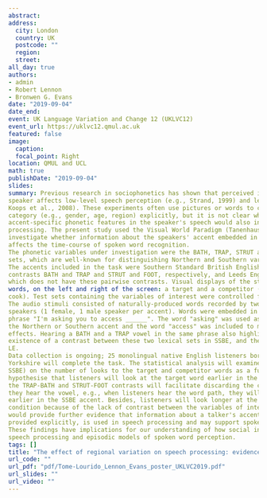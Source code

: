 ```yaml
---
abstract: 
address:
  city: London
  country: UK
  postcode: ""
  region: 
  street: 
all_day: true
authors: 
- admin
- Robert Lennon
- Bronwen G. Evans
date: "2019-09-04"
date_end: 
event: UK Language Variation and Change 12 (UKLVC12)
event_url: https://uklvc12.qmul.ac.uk
featured: false
image:
  caption: 
  focal_point: Right
location: QMUL and UCL
math: true
publishDate: "2019-09-04"
slides:
summary: Previous research in sociophonetics has shown that perceived information about the
speaker affects low-level speech perception (e.g., Strand, 1999) and lexical access (e.g.,
Koops et al., 2008). These experiments often use pictures or words to cue a specific social
category (e.g., gender, age, region) explicitly, but it is not clear whether brief exposure to
accent-specific phonetic features in the speaker's speech would also influence speech
processing. The present study used the Visual World Paradigm (Tanenhaus et al., 1995) to
investigate whether information about the speakers' accent embedded in the speech signal
affects the time-course of spoken word recognition.
The phonetic variables under investigation were the BATH, TRAP, STRUT and FOOT lexical
sets, which are well-known for distinguishing Northern and Southern varieties of English.
The accents included in the task were Southern Standard British English (SSBE), which
contrasts BATH and TRAP and STRUT and FOOT, respectively, and Leeds English (LE),
which does not have these pairwise contrasts. Visual displays of the stimuli were two printed
words, on the left and right of the screen: a target and a competitor (e.g., path, pack; cut,
cook). Test sets containing the variables of interest were controlled for lexical frequency.
The audio stimuli consisted of naturally-produced words recorded by two LE and two SSBE
speakers (1 female, 1 male speaker per accent). Words were embedded in the carrier
phrase "I'm asking you to access ______". The word "asking" was used as a cue for either
the Northern or Southern accent and the word "access" was included to minimise priming
effects. Hearing a BATH and a TRAP vowel in the same phrase also highlighted the
existence of a contrast between these two lexical sets in SSBE, and the lack of contrast in
LE.
Data collection is ongoing; 25 monolingual native English listeners born and raised in
Yorkshire will complete the task. The statistical analysis will examine the effect of accent (LE,
SSBE) on the number of looks to the target and competitor words as a function of time. We
hypothesise that listeners will look at the target word earlier in the SSBE condition because
the TRAP-BATH and STRUT-FOOT contrasts will facilitate discarding the competitor word as
they hear the vowel, e.g., when listeners hear the word path, they will be able to discard pack
earlier in the SSBE accent. Besides, listeners will look longer at the competitor in the LE
condition because of the lack of contrast between the variables of interest. These findings
would provide further evidence that information about a talker's accent, even when it is not
provided explicitly, is used in speech processing and may support spoken word recognition.
These findings have implications for our understanding of how social information is used in
speech processing and episodic models of spoken word perception. 
tags: []
title: "The effect of regional variation on speech processing: evidence from an eye-tracking experiment."
url_code: ""
url_pdf: "pdf/Tome-Lourido_Lennon_Evans_poster_UKLVC2019.pdf"
url_slides: ""
url_video: ""
---
```


